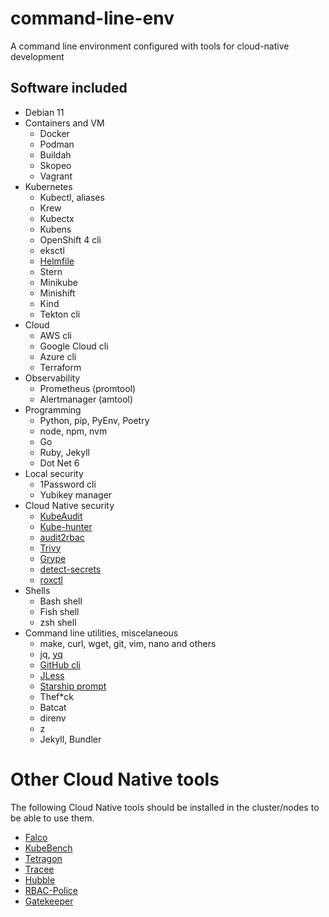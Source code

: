 # command-line-env

A command line environment configured with tools for cloud-native development

## Software included

* Debian 11
* Containers and VM
  * Docker
  * Podman
  * Buildah
  * Skopeo
  * Vagrant
* Kubernetes
  * Kubectl, aliases
  * Krew
  * Kubectx
  * Kubens
  * OpenShift 4 cli
  * eksctl
  * [Helmfile](https://github.com/roboll/helmfile)
  * Stern
  * Minikube
  * Minishift
  * Kind
  * Tekton cli
* Cloud
  * AWS cli
  * Google Cloud cli
  * Azure cli
  * Terraform
* Observability
  * Prometheus (promtool)
  * Alertmanager (amtool)
* Programming
  * Python, pip, PyEnv, Poetry
  * node, npm, nvm
  * Go
  * Ruby, Jekyll
  * Dot Net 6
* Local security
  * 1Password cli
  * Yubikey manager
* Cloud Native security
  * [KubeAudit](https://github.com/Shopify/kubeaudit)
  * [Kube-hunter](https://github.com/aquasecurity/kube-hunter)
  * [audit2rbac](https://github.com/liggitt/audit2rbac)
  * [Trivy](https://github.com/aquasecurity/trivy)
  * [Grype](https://github.com/anchore/grype)
  * [detect-secrets](https://github.com/Yelp/detect-secrets)
  * [roxctl](https://docs.openshift.com/acs/3.66/cli/getting-started-cli.html)
* Shells
  * Bash shell
  * Fish shell
  * zsh shell
* Command line utilities, miscelaneous
  * make, curl, wget, git, vim, nano and others
  * jq, [yq](https://github.com/mikefarah/yq)
  * [GitHub cli](https://cli.github.com/)
  * [JLess](https://github.com/PaulJuliusMartinez/jless)
  * [Starship prompt](https://starship.rs/)
  * Thef*ck
  * Batcat
  * direnv
  * z
  * Jekyll, Bundler

# Other Cloud Native tools

The following Cloud Native tools should be installed in the cluster/nodes to be able to use them.

* [Falco](https://github.com/falcosecurity/falco)
* [KubeBench](https://github.com/aquasecurity/kube-bench)
* [Tetragon](https://github.com/cilium/tetragon)
* [Tracee](https://github.com/aquasecurity/tracee)
* [Hubble](https://github.com/cilium/hubble)
* [RBAC-Police](https://github.com/PaloAltoNetworks/rbac-police)
* [Gatekeeper](https://github.com/open-policy-agent/gatekeeper)
